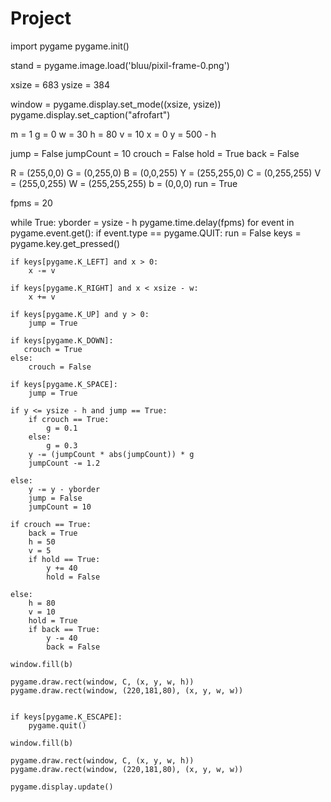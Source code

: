 # Project
import pygame
pygame.init()

stand = pygame.image.load('bluu/pixil-frame-0.png')

xsize = 683
ysize = 384

window = pygame.display.set_mode((xsize, ysize))
pygame.display.set_caption("afrofart")

m = 1
g = 0
w = 30
h = 80
v = 10
x = 0
y = 500 - h

jump = False
jumpCount = 10
crouch = False
hold = True
back = False

R = (255,0,0)
G = (0,255,0)
B = (0,0,255)
Y = (255,255,0)
C = (0,255,255)
V = (255,0,255)
W = (255,255,255)
b = (0,0,0)
run = True

fpms = 20

while True:
    yborder = ysize - h
    pygame.time.delay(fpms)
    for event in pygame.event.get():
        if event.type == pygame.QUIT:
            run = False
    keys = pygame.key.get_pressed()
    
    if keys[pygame.K_LEFT] and x > 0:
        x -= v

    if keys[pygame.K_RIGHT] and x < xsize - w:
        x += v

    if keys[pygame.K_UP] and y > 0:
        jump = True

    if keys[pygame.K_DOWN]:
       crouch = True
    else:
        crouch = False

    if keys[pygame.K_SPACE]:
        jump = True
        
    if y <= ysize - h and jump == True:
        if crouch == True:
            g = 0.1
        else:
            g = 0.3
        y -= (jumpCount * abs(jumpCount)) * g
        jumpCount -= 1.2
        
    else:
        y -= y - yborder
        jump = False
        jumpCount = 10
    
    if crouch == True:
        back = True
        h = 50
        v = 5
        if hold == True:
            y += 40
            hold = False
        
    else:
        h = 80
        v = 10
        hold = True
        if back == True:
            y -= 40
            back = False

    window.fill(b)
    
    pygame.draw.rect(window, C, (x, y, w, h))
    pygame.draw.rect(window, (220,181,80), (x, y, w, w))


    if keys[pygame.K_ESCAPE]:
        pygame.quit()

    window.fill(b)
    
    pygame.draw.rect(window, C, (x, y, w, h))
    pygame.draw.rect(window, (220,181,80), (x, y, w, w))
    
    pygame.display.update()
